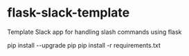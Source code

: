 # flask-slack-template
Template Slack app for handling slash commands using flask



pip install --upgrade pip
pip install -r requirements.txt